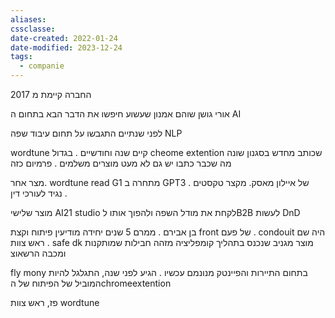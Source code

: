 ```yaml
---
aliases: 
cssclasse: 
date-created: 2022-01-24
date-modified: 2023-12-24
tags:
  - companie
---
```


החברה קיימת מ 2017

אורי גושן
שוהם
אמנון שעשוע
חיפשו את הדבר הבא בתחום ה AI

לפני שנתיים התגבשו על תחום עיבוד שפה NLP

wordtune  קיים שנה וחודשיים .
בגדול cheome extention שכותב מחדש בסגנון שונה מה שכבר כתבו
יש גם לא מעט מוצרים משלמים . פרמיום כזה

מצר אחר.
wordtune read
G1 מתחרה ב GPT3 של איילון מאסק.
מקצר טקסטים . נגיד לעורכי דין .

מוצר שלישי
AI21 studio
לקחת את מודל השפה ולהפוך אותו לB2B
לעשות DnD

בן אבירם . ממרם 5 שנים יחידה מודיעין פיתוח וקצת front של פעם .
condouit היה שם ראש צוות .
safe dk מוצר מגניב שנכנס בתהליך קומפליציה מזהה חבילות שמותקנות ומכבה הרשאוצ

fly mony  בתחום התיירות והפיינטק מנונמם עכשיו .
הגיע לפני שנה, התגלגל להיות המוביל של הפיתוח של הchromeextention

פז, ראש צוות wordtune
